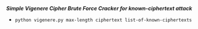 ***Simple Vigenere Cipher Brute Force Cracker for known-ciphertext attack***
- `python vigenere.py max-length ciphertext list-of-known-ciphertexts`

